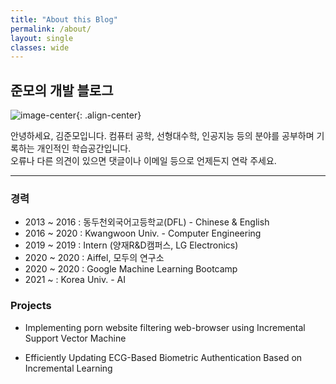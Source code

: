 ```yaml
---
title: "About this Blog"
permalink: /about/
layout: single
classes: wide
---
```


## 준모의 개발 블로그

![image-center](https://username-jm.github.io/assets/images/pho.png){: .align-center}

안녕하세요, 김준모입니다. 컴퓨터 공학, 선형대수학, 인공지능 등의 분야를 공부하며 기록하는 개인적인 학습공간입니다.   
오류나 다른 의견이 있으면 댓글이나 이메일 등으로 언제든지 연락 주세요.

***

### 경력
- 2013 ~ 2016   : 동두천외국어고등학교(DFL) - Chinese & English
- 2016 ~ 2020   : Kwangwoon Univ. - Computer Engineering
- 2019 ~ 2019   : Intern (양재R&D캠퍼스, LG Electronics)
- 2020 ~ 2020	: Aiffel, 모두의 연구소
- 2020 ~ 2020	: Google Machine Learning Bootcamp
- 2021 ~ 	    : Korea Univ. - AI

### Projects

- Implementing porn website filtering web-browser using Incremental Support Vector Machine

- Efficiently Updating ECG-Based Biometric Authentication Based on Incremental Learning


